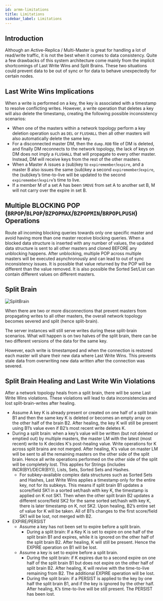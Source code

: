 ```yaml
---
id: armm-limitations
title: Limitations
sidebar_label: Limitations
---
```


## Introduction

Although an Active-Replica / Multi-Master is great for handling a lot of read/write traffic, it is not the best when it comes to data consistency. Quite a few drawbacks of this system architecture come mainly from the implicit shortcomings of Last Write Wins and Split Brains. These two situations could prevent data to be out of sync or for data to behave unexpectedly for certain nodes. 

## Last Write Wins Implications

When a write is performed on a key, the key is associated with a timestamp to resolve conflicting writes. However, a write operation that deletes a key will also delete the timestamp, creating the following possible inconsistency scenarios: 

- When one of the masters within a network topology perform a key deletion operation such as `DEL` or `FLUSHALL` then all other masters will also automatically delete the same key.
- For a disconnected master DM, then the `dump.RDB` file of DM is deleted, and finally DM reconnects to the network topology, the lack of keys on DM does not imply a `FLUSHALL` that will propagate to every other master. Instead, DM will receive keys from the rest of the other masters.   
- When a Master A issues a (sub)key to `expiremember`/`expire`, and a master B also issues the same (sub)key a second `expiremember`/`expire`, the (sub)key’s time-to-live will be updated to the second `expiremember`/`expire`’s time to live.
- If a member M of a set A has been `SMOVE` from set A to another set B, M will not carry over the expire in set B. 

## Multiple BLOCKING POP (`BRPOP`/`BLPOP`/`BZPOPMAX`/`BZPOPMIN`/`BRPOPLPUSH`) Operations

Route all incoming blocking queries towards only one specific master and avoid having more than one master receive blocking queries. When a blocked data structure is inserted with any number of values, the updated data structure is sent to all other masters and cloned BEFORE any unblocking happens.  After unblocking, multiple POP across multiple masters will be executed asynchronously and can lead to out of sync inconsistency issues. It is possible that value returned by the POP will be different than the value removed. It is also possible the Sorted Set/List can contain different values on different masters.

## Split Brain 

![SplitBrain](/img/doc/SplitBrain.png)

When there are two or more disconnections that prevent masters from propagating writes to all other masters, the overall network topology becomes severed and split (hence split-brain). 

The server instances will still serve writes during these split-brain scenarios. What will happen is on two halves of the split brain, there can be two different versions of the data for the same key.  

However, each write is timestamped and when the connection is restored each master will share their new data where Last Write Wins. This prevents stale data from overwriting new data written after the connection was severed.

## Split Brain Healing and Last Write Win Violations

After a network topology heals from a split brain, there will be some Last Write Wins violations. These violations will lead to data inconsistencies and lost split-brain-writes after healing.   

- Assume A key K is already present or created on one half of a split brain B1 and then the same key K is deleted or becomes an empty array on the other half of the brain B2. After healing, the key K will still be present using B1’s value even if B2’s most recent write deletes K. 
- During a split brain: when a key’s value will be written (but not deleted or emptied out) by multiple masters, the master LM with the latest (most recent) write to K decides K‘s post-healing value. Write operations for K across split brains are not merged. After healing, K’s value on master LM will be sent to all the remaining masters on the other side of the split brain. Hence all write operations performed on the other side of the split will be completely lost. This applies for Strings (includes INCR(BY)/DECR(BY)), Lists, Sets, Sorted Sets and Hashes.
    - For subkey-available complex data structures such as Sorted Sets and Hashes, Last Write Wins applies a timestamp only for the entire key, not for its subkeys. This means if split brain B1 updates a score/field SK1 in a sorted set/hash with key K, the timestamp is applied on K not SK1. Then when the other spilt brain B2 updates a different score/field SK2 for the same sorted set/hash with key K, there is later timestamp on K, not SK2. Upon healing, B2’s entire set of value for K will be taken. All of B1’s changes to the first score/field SK1 will be lost, not merged with B2.  
- EXPIRE/PERSIST
    - Assume a key has not been set to expire before a split brain.
	    - During a split brain:  If a Key K is set to expire on one half of the split brain B1 and expires, while it is ignored on the other half of the split brain B2. After healing, K will still be present. Hence the EXPIRE operation on B1 will be lost. 
	- Assume a key is set to expire before a split brain. 
		- During the split brain: if K expires due to a second expire on one half of the split brain B1 but does not expire on the other half of split brain B2. After healing, K will revive with the time-to-live remaining from B2. The additional EXPIRE operation will be lost.
		- During the split brain: if a PERSIST is applied to the key by one half the split brain B1, and if the key is ignored by the other half. After healing, K’s time-to-live will be still present. The PERSIST has been lost. 
